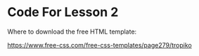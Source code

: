 # Code For Lesson 2

Where to download the free HTML template:

https://www.free-css.com/free-css-templates/page279/tropiko
